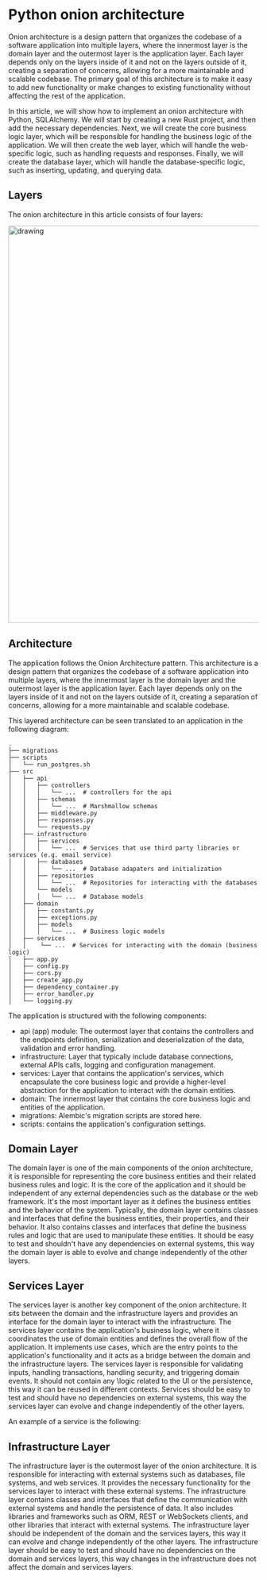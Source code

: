 # Python onion architecture
Onion architecture is a design pattern that organizes the codebase 
of a software application into multiple layers, where the innermost layer 
is the domain layer and the outermost layer is the application layer. 
Each layer depends only on the layers inside of it and not on the layers outside of it, 
creating a separation of concerns, allowing for a more maintainable and scalable codebase.
The primary goal of this architecture is to make it easy 
to add new functionality or make changes to existing functionality 
without affecting the rest of the application.

In this article, we will show how to implement an onion architecture 
with Python, SQLAlchemy. We will start by creating a new Rust project, 
and then add the necessary dependencies. Next, we will create the core 
business logic layer, which will be responsible for handling the business 
logic of the application. We will then create the web layer, which will handle 
the web-specific logic, such as handling requests and responses. Finally, we will 
create the database layer, which will handle the database-specific logic, 
such as inserting, updating, and querying data.

## Layers
The onion architecture in this article consists of four layers:

<img src="./images/onion-architecture.jpg" alt="drawing" width="800"/>

## Architecture 
The application follows the Onion Architecture pattern.
This architecture is a design pattern that organizes the codebase 
of a software application into multiple layers, where the innermost layer 
is the domain layer and the outermost layer is the application layer. 
Each layer depends only on the layers inside of it and not on the layers outside of it, 
creating a separation of concerns, allowing for a more maintainable and scalable codebase.

This layered architecture can be seen translated to an application in the following diagram:

```
.
├── migrations
├── scripts
│   └── run_postgres.sh
├── src
│   ├── api
│   │   ├── controllers
│   │   │   └── ...  # controllers for the api
│   │   ├── schemas
│   │   │   └── ...  # Marshmallow schemas
│   │   ├── middleware.py
│   │   ├── responses.py
│   │   └── requests.py
│   ├── infrastructure
│   │   ├── services
│   │   │   └── ...  # Services that use third party libraries or services (e.g. email service)
│   │   ├── databases
│   │   │   └── ...  # Database adapaters and initialization
│   │   ├── repositories
│   │   │   └── ...  # Repositories for interacting with the databases
│   │   └── models
│   │   │   └── ...  # Database models
│   ├── domain
│   │   ├── constants.py
│   │   ├── exceptions.py
│   │   ├── models
│   │   │   └── ...  # Business logic models
│   ├── services
│   │    └── ...  # Services for interacting with the domain (business logic)
│   ├── app.py
│   ├── config.py
│   ├── cors.py
│   ├── create_app.py
│   ├── dependency_container.py
│   ├── error_handler.py
│   └── logging.py
```
The application is structured with the following components:

* api (app) module: The outermost layer that contains the controllers and the endpoints definition, serialization and deserialization of the data, validation and error handling.
* infrastructure: Layer that typically include database connections, external APIs calls, logging and configuration management.
* services: Layer that contains the application's services, which encapsulate the core business logic and provide a higher-level abstraction for the application to interact with the domain entities.
* domain: The innermost layer that contains the core business logic and entities of the application.
* migrations: Alembic's migration scripts are stored here.
* scripts: contains the application's configuration settings.

## Domain Layer
The domain layer is one of the main components of the onion architecture, it is 
responsible for representing the core business entities and their related business rules and logic. 
It is the core of the application and it should be independent of any external dependencies such as the 
database or the web framework. It's the most important layer as it defines the business entities and the
behavior of the system. Typically, the domain layer contains classes and interfaces that define the business entities, 
their properties, and their behavior. It also contains classes and interfaces that define the business rules and logic 
that are used to manipulate these entities. It should be easy to test and shouldn't have any dependencies on external 
systems, this way the domain layer is able to evolve and change independently of the other layers.

## Services Layer
The services layer is another key component of the onion architecture. It sits
between the domain and the infrastructure layers and provides an interface for 
the domain layer to interact with the infrastructure. The services layer 
contains the application's business logic, where it coordinates the use of 
domain entities and defines the overall flow of the application. It implements 
use cases, which are the entry points to the application's functionality and it 
acts as a bridge between the domain and the infrastructure layers. The 
services layer is responsible for validating inputs, handling transactions, 
handling security, and triggering domain events. It should not contain any 
\logic related to the UI or the persistence, this way it can be reused in 
different contexts. Services should be easy to test and should have no dependencies 
on external systems, this way the services layer can evolve and change 
independently of the other layers.

An example of a service is the following:


## Infrastructure Layer
The infrastructure layer is the outermost layer of the onion architecture. 
It is responsible for interacting with external systems such as databases, 
file systems, and web services. It provides the necessary functionality for 
the services layer to interact with these external systems. The infrastructure 
layer contains classes and interfaces that define the communication with 
external systems and handle the persistence of data. It also includes 
libraries and frameworks such as ORM, REST or WebSockets clients, and other 
libraries that interact with external systems. The infrastructure layer 
should be independent of the domain and the services layers, this way it can 
evolve and change independently of the other layers. The infrastructure layer 
should be easy to test and should have no dependencies on the domain and services 
layers, this way changes in the infrastructure does not affect the domain 
and services layers.